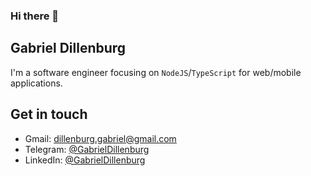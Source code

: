 ### Hi there 👋

## Gabriel Dillenburg

I'm a software engineer focusing on `NodeJS`/`TypeScript` for web/mobile applications.
## Get in touch
- Gmail: dillenburg.gabriel@gmail.com
- Telegram: [@GabrielDillenburg](https://t.me/GabrielDillenburg) 
- LinkedIn: [@GabrielDillenburg](https://br.linkedin.com/in/gabriel-dillenburg-martins-aa46a4158)

